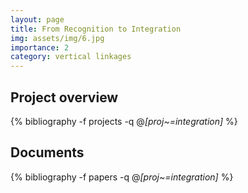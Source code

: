 ```yaml
---
layout: page
title: From Recognition to Integration
img: assets/img/6.jpg
importance: 2
category: vertical linkages
---
```


## Project overview

<div class="publications">

  {% bibliography -f projects -q @*[proj~=integration]* %}

</div>

## Documents

<div class="publications">

  {% bibliography -f papers -q @*[proj~=integration]* %}

</div>


